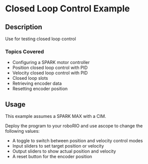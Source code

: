 # Closed Loop Control Example

## Description

Use for testing closed loop control

### Topics Covered

* Configuring a SPARK motor controller
* Position closed loop control with PID
* Velocity closed loop control with PID
* Closed loop slots
* Retrieving encoder data
* Resetting encoder position

## Usage

This example assumes a SPARK MAX with a CIM.

Deploy the program to your roboRIO and use ascope to change the following values:

* A toggle to switch between position and velocity control modes
* Input sliders to set target position or velocity
* Output sliders to show actual position and velocity
* A reset button for the encoder position
